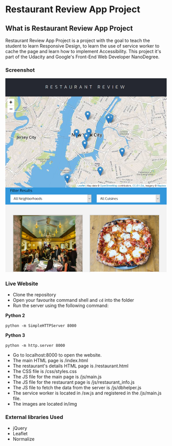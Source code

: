 # Restaurant Review App Project

## What is Restaurant Review App Project

Restaurant Review App Project is a project with the goal to teach the student to learn Responsive Design, to learn the use of service worker to cache the page and learn how to implement Accessibility. This project it's part of the Udacity and Google's Front-End Web Developer NanoDegree.

### Screenshot

![Screenshot](img/screenshot.png "Screenshot of the Web App")

### Live Website

- Clone the repository
- Open your favourite command shell and `cd` into the folder
- Run the server using the following command:

**Python 2**

`python -m SimpleHTTPServer 8000`


**Python 3**

`python -m http.server 8000`


- Go to localhost:8000 to open the website.
- The main HTML page is /index.html
- The restaurant's details HTML page is /restaurant.html
- The CSS file is /css/styles.css
- The JS file for the main page is /js/main.js
- The JS file for the restaurant page is /js/restaurant_info.js
- The JS file to fetch the data from the server is /js/dbhelper.js
- The service worker is located in /sw.js and registered in the /js/main.js file.
- The images are located in/img

### External libraries Used

* jQuery
* Leaflet
* Normalize
